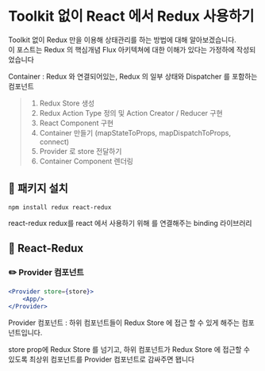 # Toolkit 없이 React 에서 Redux 사용하기

Toolkit 없이 Redux 만을 이용해 상태관리를 하는 방법에 대해 알아보겠습니다.\
이 포스트는 Redux 의 핵심개념 Flux 아키텍쳐에 대한 이해가 있다는 가정하에 작성되었습니다

Container : Redux 와 연결되어있는, Redux 의 일부 상태와 Dispatcher 를 포함하는 컴포넌트

> 1. Redux Store 생성
> 2. Redux Action Type 정의 및 Action Creator / Reducer 구현
> 3. React Component 구현
> 4. Container 만들기 (mapStateToProps, mapDispatchToProps, connect)
> 5. Provider 로 store 전달하기
> 6. Container Component 렌더링



## 📖 패키지 설치

```
npm install redux react-redux
```

react-redux redux를 react 에서 사용하기 위해 를 연결해주는 binding 라이브러리



## 📖 React-Redux

### ✏️ Provider 컴포넌트

```jsx
<Provider store={store}>
    <App/>
</Provider>
```

Provider 컴포넌트 : 하위 컴포넌트들이 Redux Store 에 접근 할 수 있게 해주는 컴포넌트입니다.

store prop에 Redux Store 를 넘기고, 하위 컴포넌트가 Redux Store 에 접근할 수 있도록 최상위 컴포넌트를 Provider 컴포넌트로 감싸주면 됍니다


